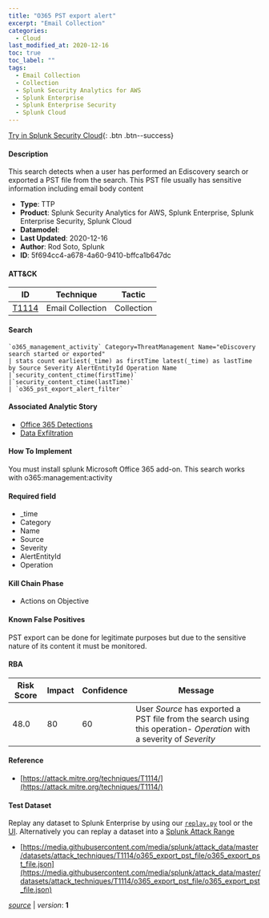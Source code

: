 ```yaml
---
title: "O365 PST export alert"
excerpt: "Email Collection"
categories:
  - Cloud
last_modified_at: 2020-12-16
toc: true
toc_label: ""
tags:
  - Email Collection
  - Collection
  - Splunk Security Analytics for AWS
  - Splunk Enterprise
  - Splunk Enterprise Security
  - Splunk Cloud
---
```




[Try in Splunk Security Cloud](https://www.splunk.com/en_us/cyber-security.html){: .btn .btn--success}

#### Description

This search detects when a user has performed an Ediscovery search or exported a PST file from the search. This PST file usually has sensitive information including email body content

- **Type**: TTP
- **Product**: Splunk Security Analytics for AWS, Splunk Enterprise, Splunk Enterprise Security, Splunk Cloud
- **Datamodel**: 
- **Last Updated**: 2020-12-16
- **Author**: Rod Soto, Splunk
- **ID**: 5f694cc4-a678-4a60-9410-bffca1b647dc


#### ATT&CK

| ID          | Technique   | Tactic         |
| ----------- | ----------- |--------------- |
| [T1114](https://attack.mitre.org/techniques/T1114/) | Email Collection | Collection |

#### Search

```
`o365_management_activity` Category=ThreatManagement Name="eDiscovery search started or exported" 
| stats count earliest(_time) as firstTime latest(_time) as lastTime by Source Severity AlertEntityId Operation Name 
|`security_content_ctime(firstTime)` 
|`security_content_ctime(lastTime)` 
| `o365_pst_export_alert_filter`
```

#### Associated Analytic Story
* [Office 365 Detections](/stories/office_365_detections)
* [Data Exfiltration](/stories/data_exfiltration)


#### How To Implement
You must install splunk Microsoft Office 365 add-on. This search works with o365:management:activity

#### Required field
* _time
* Category
* Name
* Source
* Severity
* AlertEntityId
* Operation


#### Kill Chain Phase
* Actions on Objective


#### Known False Positives
PST export can be done for legitimate purposes but due to the sensitive nature of its content it must be monitored.


#### RBA

| Risk Score  | Impact      | Confidence   | Message      |
| ----------- | ----------- |--------------|--------------|
| 48.0 | 80 | 60 | User $Source$ has exported a PST file from the search using this operation- $Operation$ with a severity of $Severity$ |




#### Reference

* [https://attack.mitre.org/techniques/T1114/](https://attack.mitre.org/techniques/T1114/)



#### Test Dataset
Replay any dataset to Splunk Enterprise by using our [`replay.py`](https://github.com/splunk/attack_data#using-replaypy) tool or the [UI](https://github.com/splunk/attack_data#using-ui).
Alternatively you can replay a dataset into a [Splunk Attack Range](https://github.com/splunk/attack_range#replay-dumps-into-attack-range-splunk-server)

* [https://media.githubusercontent.com/media/splunk/attack_data/master/datasets/attack_techniques/T1114/o365_export_pst_file/o365_export_pst_file.json](https://media.githubusercontent.com/media/splunk/attack_data/master/datasets/attack_techniques/T1114/o365_export_pst_file/o365_export_pst_file.json)


[*source*](https://github.com/splunk/security_content/tree/develop/detections/cloud/o365_pst_export_alert.yml) \| *version*: **1**